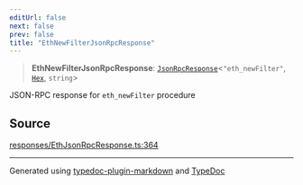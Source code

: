 ```yaml
---
editUrl: false
next: false
prev: false
title: "EthNewFilterJsonRpcResponse"
---
```


> **EthNewFilterJsonRpcResponse**: [`JsonRpcResponse`](/reference/tevm/jsonrpc/type-aliases/jsonrpcresponse/)\<`"eth_newFilter"`, [`Hex`](/reference/tevm/utils/type-aliases/hex/), `string`\>

JSON-RPC response for `eth_newFilter` procedure

## Source

[responses/EthJsonRpcResponse.ts:364](https://github.com/evmts/tevm-monorepo/blob/main/packages/procedures-types/src/responses/EthJsonRpcResponse.ts#L364)

***
Generated using [typedoc-plugin-markdown](https://www.npmjs.com/package/typedoc-plugin-markdown) and [TypeDoc](https://typedoc.org/)

